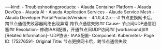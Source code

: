 ---kind:   - Troubleshootingproducts:    - Alauda Container Platform   - Alauda DevOps   - Alauda AI   - Alauda Application Services   - Alauda Service Mesh   - Alauda Developer PortalProductsVersion:   - 4.1.0,4.2.x---<!-- A type of document that involves encountering a fault, diag...it, performing root cause analysis, and providing solutions. --># 节点更换网卡后，跨节点通信失败容器网络出现异常 跨节点通信失败## Cause- 节点间UDP通信阻塞## Resolution- 修改IAAS配置，开通节点间UDP访问## [workaround]## [Related Information]- UDP协议- IAAS配置- Component: Kubernetes- Page ID: 175276591- Original Title: 节点更换网卡后，跨节点通信失败